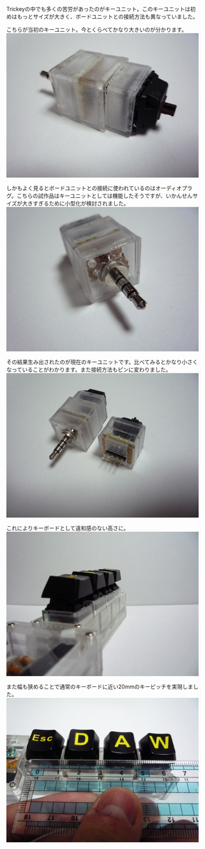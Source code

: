Trickeyの中でも多くの苦労があったのがキーユニット。このキーユニットは初めはもっとサイズが大きく、ボードユニットとの接続方法も異なっていました。

こちらが当初のキーユニット。今とくらべてかなり大きいのが分かります。  
![](images/old_key_1.jpg)

しかもよく見るとボードユニットとの接続に使われているのはオーディオプラグ。こちらの試作品はキーユニットとしては機能したそうですが、いかんせんサイズが大きすぎるために小型化が検討されました。  
![](images/old_key_2.jpg)

その結果生み出されたのが現在のキーユニットです。比べてみるとかなり小さくなっていることがわかります。また接続方法もピンに変わりました。  
![](images/old_key_3.jpg)

これによりキーボードとして違和感のない高さに。  
![](images/side_view.jpg)

また幅も狭めることで通常のキーボードに近い20mmのキーピッチを実現しました。  
![](images/key_pitch.jpg)

